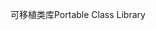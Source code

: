 <span data-ttu-id="e3f6e-101">可移植类库</span><span class="sxs-lookup"><span data-stu-id="e3f6e-101">Portable Class Library</span></span>